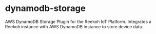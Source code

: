 # dynamodb-storage
AWS DynamoDB Storage Plugin for the Reekoh IoT Platform. Integrates a Reekoh instance with AWS DynamoDB instance to store device data.
